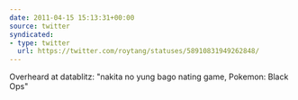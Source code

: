 ```yaml
---
date: 2011-04-15 15:13:31+00:00
source: twitter
syndicated:
- type: twitter
  url: https://twitter.com/roytang/statuses/58910831949262848/
---
```


Overheard at datablitz: "nakita no yung bago nating game, Pokemon: Black Ops"